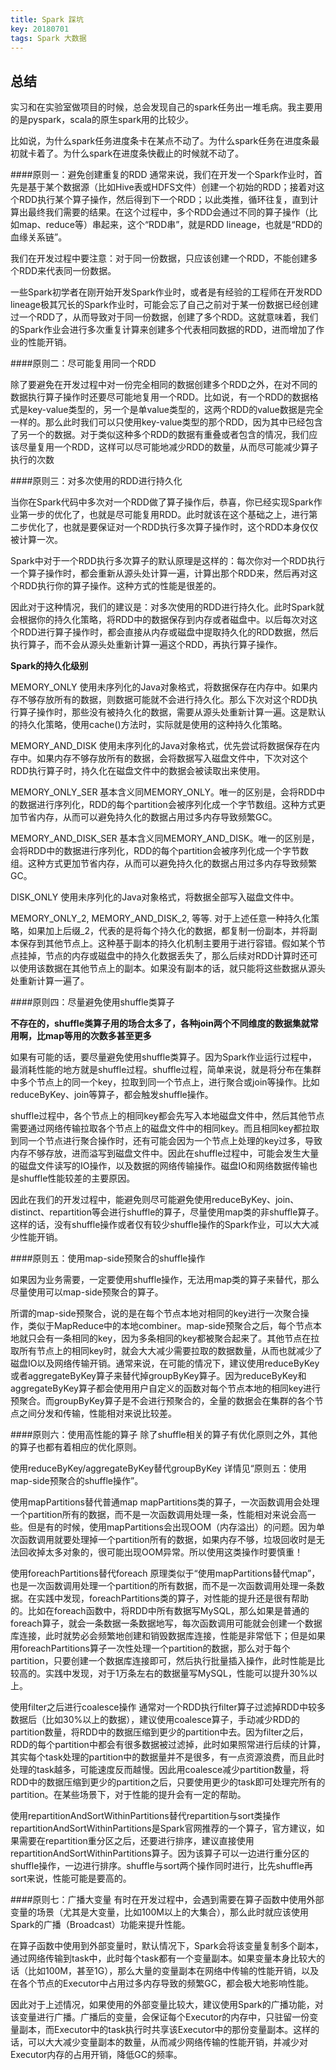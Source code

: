 ```yaml
---
title: Spark 踩坑
key: 20180701
tags: Spark 大数据
---
```


## 总结
实习和在实验室做项目的时候，总会发现自己的spark任务出一堆毛病。我主要用的是pyspark，scala的原生spark用的比较少。

比如说，为什么spark任务进度条卡在某点不动了。为什么spark任务在进度条最初就卡着了。为什么spark在进度条快截止的时候就不动了。

####原则一：避免创建重复的RDD
通常来说，我们在开发一个Spark作业时，首先是基于某个数据源（比如Hive表或HDFS文件）创建一个初始的RDD；接着对这个RDD执行某个算子操作，然后得到下一个RDD；以此类推，循环往复，直到计算出最终我们需要的结果。在这个过程中，多个RDD会通过不同的算子操作（比如map、reduce等）串起来，这个“RDD串”，就是RDD lineage，也就是“RDD的血缘关系链”。

我们在开发过程中要注意：对于同一份数据，只应该创建一个RDD，不能创建多个RDD来代表同一份数据。

一些Spark初学者在刚开始开发Spark作业时，或者是有经验的工程师在开发RDD lineage极其冗长的Spark作业时，可能会忘了自己之前对于某一份数据已经创建过一个RDD了，从而导致对于同一份数据，创建了多个RDD。这就意味着，我们的Spark作业会进行多次重复计算来创建多个代表相同数据的RDD，进而增加了作业的性能开销。

####原则二：尽可能复用同一个RDD

除了要避免在开发过程中对一份完全相同的数据创建多个RDD之外，在对不同的数据执行算子操作时还要尽可能地复用一个RDD。比如说，有一个RDD的数据格式是key-value类型的，另一个是单value类型的，这两个RDD的value数据是完全一样的。那么此时我们可以只使用key-value类型的那个RDD，因为其中已经包含了另一个的数据。对于类似这种多个RDD的数据有重叠或者包含的情况，我们应该尽量复用一个RDD，这样可以尽可能地减少RDD的数量，从而尽可能减少算子执行的次数


####原则三：对多次使用的RDD进行持久化

当你在Spark代码中多次对一个RDD做了算子操作后，恭喜，你已经实现Spark作业第一步的优化了，也就是尽可能复用RDD。此时就该在这个基础之上，进行第二步优化了，也就是要保证对一个RDD执行多次算子操作时，这个RDD本身仅仅被计算一次。

Spark中对于一个RDD执行多次算子的默认原理是这样的：每次你对一个RDD执行一个算子操作时，都会重新从源头处计算一遍，计算出那个RDD来，然后再对这个RDD执行你的算子操作。这种方式的性能是很差的。

因此对于这种情况，我们的建议是：对多次使用的RDD进行持久化。此时Spark就会根据你的持久化策略，将RDD中的数据保存到内存或者磁盘中。以后每次对这个RDD进行算子操作时，都会直接从内存或磁盘中提取持久化的RDD数据，然后执行算子，而不会从源头处重新计算一遍这个RDD，再执行算子操作。

 
**Spark的持久化级别**

MEMORY_ONLY	使用未序列化的Java对象格式，将数据保存在内存中。如果内存不够存放所有的数据，则数据可能就不会进行持久化。那么下次对这个RDD执行算子操作时，那些没有被持久化的数据，需要从源头处重新计算一遍。这是默认的持久化策略，使用cache()方法时，实际就是使用的这种持久化策略。

MEMORY_AND_DISK	使用未序列化的Java对象格式，优先尝试将数据保存在内存中。如果内存不够存放所有的数据，会将数据写入磁盘文件中，下次对这个RDD执行算子时，持久化在磁盘文件中的数据会被读取出来使用。

MEMORY_ONLY_SER	基本含义同MEMORY_ONLY。唯一的区别是，会将RDD中的数据进行序列化，RDD的每个partition会被序列化成一个字节数组。这种方式更加节省内存，从而可以避免持久化的数据占用过多内存导致频繁GC。

MEMORY_AND_DISK_SER	基本含义同MEMORY_AND_DISK。唯一的区别是，会将RDD中的数据进行序列化，RDD的每个partition会被序列化成一个字节数组。这种方式更加节省内存，从而可以避免持久化的数据占用过多内存导致频繁GC。

DISK_ONLY	使用未序列化的Java对象格式，将数据全部写入磁盘文件中。

MEMORY_ONLY_2, MEMORY_AND_DISK_2, 等等.	对于上述任意一种持久化策略，如果加上后缀_2，代表的是将每个持久化的数据，都复制一份副本，并将副本保存到其他节点上。这种基于副本的持久化机制主要用于进行容错。假如某个节点挂掉，节点的内存或磁盘中的持久化数据丢失了，那么后续对RDD计算时还可以使用该数据在其他节点上的副本。如果没有副本的话，就只能将这些数据从源头处重新计算一遍了。

####原则四：尽量避免使用shuffle类算子 

**不存在的，shuffle类算子用的场合太多了，各种join两个不同维度的数据集就常用啊，比map等用的次数多甚至更多**

如果有可能的话，要尽量避免使用shuffle类算子。因为Spark作业运行过程中，最消耗性能的地方就是shuffle过程。shuffle过程，简单来说，就是将分布在集群中多个节点上的同一个key，拉取到同一个节点上，进行聚合或join等操作。比如reduceByKey、join等算子，都会触发shuffle操作。

shuffle过程中，各个节点上的相同key都会先写入本地磁盘文件中，然后其他节点需要通过网络传输拉取各个节点上的磁盘文件中的相同key。而且相同key都拉取到同一个节点进行聚合操作时，还有可能会因为一个节点上处理的key过多，导致内存不够存放，进而溢写到磁盘文件中。因此在shuffle过程中，可能会发生大量的磁盘文件读写的IO操作，以及数据的网络传输操作。磁盘IO和网络数据传输也是shuffle性能较差的主要原因。

因此在我们的开发过程中，能避免则尽可能避免使用reduceByKey、join、distinct、repartition等会进行shuffle的算子，尽量使用map类的非shuffle算子。这样的话，没有shuffle操作或者仅有较少shuffle操作的Spark作业，可以大大减少性能开销。

####原则五：使用map-side预聚合的shuffle操作

如果因为业务需要，一定要使用shuffle操作，无法用map类的算子来替代，那么尽量使用可以map-side预聚合的算子。

所谓的map-side预聚合，说的是在每个节点本地对相同的key进行一次聚合操作，类似于MapReduce中的本地combiner。map-side预聚合之后，每个节点本地就只会有一条相同的key，因为多条相同的key都被聚合起来了。其他节点在拉取所有节点上的相同key时，就会大大减少需要拉取的数据数量，从而也就减少了磁盘IO以及网络传输开销。通常来说，在可能的情况下，建议使用reduceByKey或者aggregateByKey算子来替代掉groupByKey算子。因为reduceByKey和aggregateByKey算子都会使用用户自定义的函数对每个节点本地的相同key进行预聚合。而groupByKey算子是不会进行预聚合的，全量的数据会在集群的各个节点之间分发和传输，性能相对来说比较差。

####原则六：使用高性能的算子
除了shuffle相关的算子有优化原则之外，其他的算子也都有着相应的优化原则。

使用reduceByKey/aggregateByKey替代groupByKey
详情见“原则五：使用map-side预聚合的shuffle操作”。

使用mapPartitions替代普通map
mapPartitions类的算子，一次函数调用会处理一个partition所有的数据，而不是一次函数调用处理一条，性能相对来说会高一些。但是有的时候，使用mapPartitions会出现OOM（内存溢出）的问题。因为单次函数调用就要处理掉一个partition所有的数据，如果内存不够，垃圾回收时是无法回收掉太多对象的，很可能出现OOM异常。所以使用这类操作时要慎重！

使用foreachPartitions替代foreach
原理类似于“使用mapPartitions替代map”，也是一次函数调用处理一个partition的所有数据，而不是一次函数调用处理一条数据。在实践中发现，foreachPartitions类的算子，对性能的提升还是很有帮助的。比如在foreach函数中，将RDD中所有数据写MySQL，那么如果是普通的foreach算子，就会一条数据一条数据地写，每次函数调用可能就会创建一个数据库连接，此时就势必会频繁地创建和销毁数据库连接，性能是非常低下；但是如果用foreachPartitions算子一次性处理一个partition的数据，那么对于每个partition，只要创建一个数据库连接即可，然后执行批量插入操作，此时性能是比较高的。实践中发现，对于1万条左右的数据量写MySQL，性能可以提升30%以上。

使用filter之后进行coalesce操作
通常对一个RDD执行filter算子过滤掉RDD中较多数据后（比如30%以上的数据），建议使用coalesce算子，手动减少RDD的partition数量，将RDD中的数据压缩到更少的partition中去。因为filter之后，RDD的每个partition中都会有很多数据被过滤掉，此时如果照常进行后续的计算，其实每个task处理的partition中的数据量并不是很多，有一点资源浪费，而且此时处理的task越多，可能速度反而越慢。因此用coalesce减少partition数量，将RDD中的数据压缩到更少的partition之后，只要使用更少的task即可处理完所有的partition。在某些场景下，对于性能的提升会有一定的帮助。

使用repartitionAndSortWithinPartitions替代repartition与sort类操作
repartitionAndSortWithinPartitions是Spark官网推荐的一个算子，官方建议，如果需要在repartition重分区之后，还要进行排序，建议直接使用repartitionAndSortWithinPartitions算子。因为该算子可以一边进行重分区的shuffle操作，一边进行排序。shuffle与sort两个操作同时进行，比先shuffle再sort来说，性能可能是要高的。

####原则七：广播大变量
有时在开发过程中，会遇到需要在算子函数中使用外部变量的场景（尤其是大变量，比如100M以上的大集合），那么此时就应该使用Spark的广播（Broadcast）功能来提升性能。

在算子函数中使用到外部变量时，默认情况下，Spark会将该变量复制多个副本，通过网络传输到task中，此时每个task都有一个变量副本。如果变量本身比较大的话（比如100M，甚至1G），那么大量的变量副本在网络中传输的性能开销，以及在各个节点的Executor中占用过多内存导致的频繁GC，都会极大地影响性能。

因此对于上述情况，如果使用的外部变量比较大，建议使用Spark的广播功能，对该变量进行广播。广播后的变量，会保证每个Executor的内存中，只驻留一份变量副本，而Executor中的task执行时共享该Executor中的那份变量副本。这样的话，可以大大减少变量副本的数量，从而减少网络传输的性能开销，并减少对Executor内存的占用开销，降低GC的频率。
